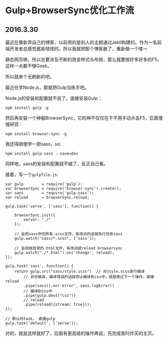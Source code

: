 # Gulp+BrowserSync优化工作流
## 2016.3.30

最近在重新弄自己的博客，以前用的是别人的主题通过Jekll构建的。作为一名前端开发者总感觉酱紫怪怪的，所以我就把那个博客删了，重新做一个喽～

静态网页嘛，所以总要涉及不断的改变样式与布局，那么就要按好多好多的F5，这样一点都不够Geek。

所以就来个无刷新的吧。

最近在学Node.js，那就把Gulp当练手吧。

Node.js的安装和配置就不说了，直接安装Gulp：
```
npm install gulp -g
```

然后再安装一个神器BrowserSync，它的神不仅仅在于不用手动点击F5，后面慢慢研究：
```
npm install browser-sync -g
```

我还得顺便学一把sass，so:
```
npm install gulp-sass --save=dev
```

同样地，sass的安装和配置就不缩了，反正自己看。

接着，写一个`gulpfile.js`:

```
var gulp        = require('gulp');
var browserSync = require('browser-sync').create();
var sass        = require('gulp-sass');
var reload      = browserSync.reload;

gulp.task('serve', ['sass'], function() {

    browserSync.init({
        server: "./"
    });

    // 监视sass中的所有.scss文件，有改动的话就执行任务sass
    gulp.watch("sass/*.scss", ['sass']);

    // 监视根目录的.html文件，有改动就reload browsersync
    gulp.watch("./*.html").on('change', reload);
});

gulp.task('sass', function() {
    return gulp.src("sass/style.scss")  // 对style.scss进行编译
        // 异步编译，编译错误的话就停止编译到css中，就是跳过下一个操作，直接reload
        .pipe(sass().on('error', sass.logError))
        // 编译到css中
        .pipe(gulp.dest("css"))
        // reload
        .pipe(reload({stream: true}));
});

// 默认的task， 直接gulp
gulp.task('default', ['serve']);
```

对的，就是这样就好了，后面有更高级的操作再说，先完成我叼炸天的主页。
